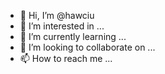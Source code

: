 - 👋 Hi, I’m @hawciu
- 👀 I’m interested in ...
- 🌱 I’m currently learning ...
- 💞️ I’m looking to collaborate on ...
- 📫 How to reach me ...

<!---
hawciu/hawciu is a ✨ special ✨ repository because its `README.md` (this file) appears on your GitHub profile.
You can click the Preview link to take a look at your changes.
--->
